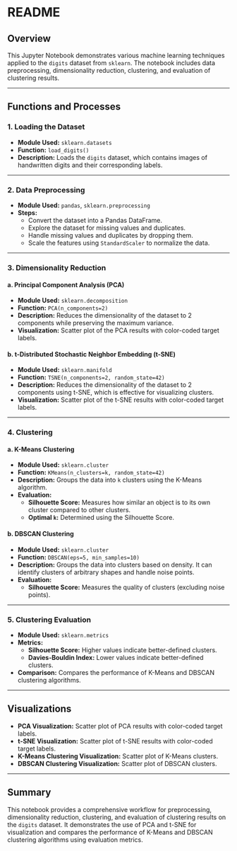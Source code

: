 # README

## Overview
This Jupyter Notebook demonstrates various machine learning techniques applied to the `digits` dataset from `sklearn`. The notebook includes data preprocessing, dimensionality reduction, clustering, and evaluation of clustering results.

---

## Functions and Processes

### 1. **Loading the Dataset**
- **Module Used:** `sklearn.datasets`
- **Function:** `load_digits()`
- **Description:** Loads the `digits` dataset, which contains images of handwritten digits and their corresponding labels.

---

### 2. **Data Preprocessing**
- **Module Used:** `pandas`, `sklearn.preprocessing`
- **Steps:**
    - Convert the dataset into a Pandas DataFrame.
    - Explore the dataset for missing values and duplicates.
    - Handle missing values and duplicates by dropping them.
    - Scale the features using `StandardScaler` to normalize the data.

---

### 3. **Dimensionality Reduction**
#### a. **Principal Component Analysis (PCA)**
- **Module Used:** `sklearn.decomposition`
- **Function:** `PCA(n_components=2)`
- **Description:** Reduces the dimensionality of the dataset to 2 components while preserving the maximum variance.
- **Visualization:** Scatter plot of the PCA results with color-coded target labels.

#### b. **t-Distributed Stochastic Neighbor Embedding (t-SNE)**
- **Module Used:** `sklearn.manifold`
- **Function:** `TSNE(n_components=2, random_state=42)`
- **Description:** Reduces the dimensionality of the dataset to 2 components using t-SNE, which is effective for visualizing clusters.
- **Visualization:** Scatter plot of the t-SNE results with color-coded target labels.

---

### 4. **Clustering**
#### a. **K-Means Clustering**
- **Module Used:** `sklearn.cluster`
- **Function:** `KMeans(n_clusters=k, random_state=42)`
- **Description:** Groups the data into `k` clusters using the K-Means algorithm.
- **Evaluation:**
    - **Silhouette Score:** Measures how similar an object is to its own cluster compared to other clusters.
    - **Optimal `k`:** Determined using the Silhouette Score.

#### b. **DBSCAN Clustering**
- **Module Used:** `sklearn.cluster`
- **Function:** `DBSCAN(eps=5, min_samples=10)`
- **Description:** Groups the data into clusters based on density. It can identify clusters of arbitrary shapes and handle noise points.
- **Evaluation:**
    - **Silhouette Score:** Measures the quality of clusters (excluding noise points).

---

### 5. **Clustering Evaluation**
- **Module Used:** `sklearn.metrics`
- **Metrics:**
    - **Silhouette Score:** Higher values indicate better-defined clusters.
    - **Davies-Bouldin Index:** Lower values indicate better-defined clusters.
- **Comparison:** Compares the performance of K-Means and DBSCAN clustering algorithms.

---

## Visualizations
- **PCA Visualization:** Scatter plot of PCA results with color-coded target labels.
- **t-SNE Visualization:** Scatter plot of t-SNE results with color-coded target labels.
- **K-Means Clustering Visualization:** Scatter plot of K-Means clusters.
- **DBSCAN Clustering Visualization:** Scatter plot of DBSCAN clusters.

---

## Summary
This notebook provides a comprehensive workflow for preprocessing, dimensionality reduction, clustering, and evaluation of clustering results on the `digits` dataset. It demonstrates the use of PCA and t-SNE for visualization and compares the performance of K-Means and DBSCAN clustering algorithms using evaluation metrics.